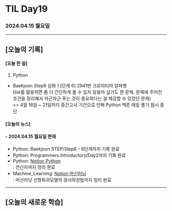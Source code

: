# TIL Day19
### 2024.04.15 월요일

---

## [오늘의 기록]

#### [오늘 한 일]
1. Python
- Baekjoon Step6 심화 1 [단계 6] 2941번 크로아티아 알파벳  
(list를 활용하면 좀 더 간단하게 풀 수 있지 않을까 싶기도 한 문제. 문제에 주어진 조건을 정리해서 차근차근 푸는 것이 중요하다는 걸 체감할 수 있었던 문제)  
=> 4월 16일 ~ 21일까지 중간고사 기간으로 인해 Python 백준 매일 풀기 잠시 중단

#### [오늘의 뉴스]

#### - 2024.04.15 월요일 현재
- Python: Baekjoon STEP/Step6 - 6단계까지 기록 완료
- Python: Programmers Introductory/Day2까지 기록 완료
- Python: [Notion Python](https://handsome-umbrella-c52.notion.site/Python-6d76c849802f40adb35ca7366565e1e8?pvs=4)  
: 연산자까지 정리 완료
- Machine_Learning: [Notion 머신러닝](https://handsome-umbrella-c52.notion.site/a887c58b105a44d287c8f5d045e56f4e?pvs=4)  
: 머신러닝 선형회귀모델의 경사하강법까지 정리 완료

---
## [오늘의 새로운 학습]
